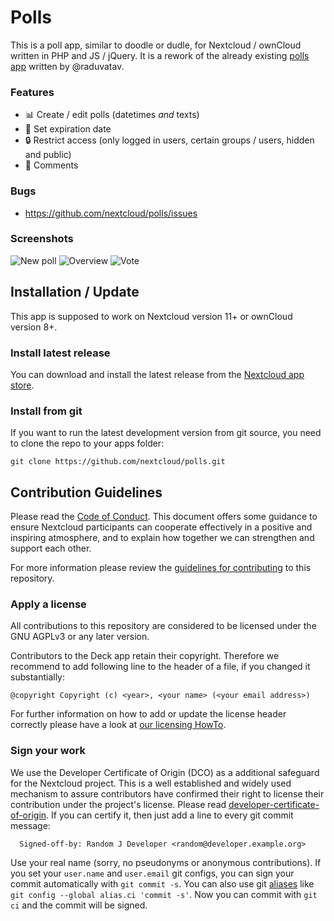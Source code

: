 # Polls

This is a poll app, similar to doodle or dudle, for Nextcloud / ownCloud written in PHP and JS / jQuery.
It is a rework of the already existing [polls app](https://github.com/raduvatav/polls) written by @raduvatav.

### Features

- :bar_chart: Create / edit polls (datetimes _and_ texts)
- :date: Set expiration date
- :lock: Restrict access (only logged in users, certain groups / users, hidden and public)
- :speech_balloon: Comments

### Bugs

- https://github.com/nextcloud/polls/issues

### Screenshots

![New poll](https://github.com/nextcloud/polls/blob/master/screenshots/new-poll.png)
![Overview](https://github.com/nextcloud/polls/blob/master/screenshots/overview.png)
![Vote](https://github.com/nextcloud/polls/blob/master/screenshots/vote.png)

## Installation / Update

This app is supposed to work on Nextcloud version 11+ or ownCloud version 8+.

### Install latest release

You can download and install the latest release from the [Nextcloud app store](https://apps.nextcloud.com/apps/polls).

### Install from git

If you want to run the latest development version from git source, you need to clone the repo to your apps folder:

```
git clone https://github.com/nextcloud/polls.git
```

## Contribution Guidelines

Please read the [Code of Conduct](https://nextcloud.com/community/code-of-conduct/). This document offers some guidance to ensure Nextcloud participants can cooperate effectively in a positive and inspiring atmosphere, and to explain how together we can strengthen and support each other.

For more information please review the [guidelines for contributing](https://github.com/nextcloud/server/blob/master/CONTRIBUTING.md) to this repository.

### Apply a license

All contributions to this repository are considered to be licensed under
the GNU AGPLv3 or any later version.

Contributors to the Deck app retain their copyright. Therefore we recommend
to add following line to the header of a file, if you changed it substantially:

```
@copyright Copyright (c) <year>, <your name> (<your email address>)
```

For further information on how to add or update the license header correctly please have a look at [our licensing HowTo][applyalicense].

### Sign your work

We use the Developer Certificate of Origin (DCO) as a additional safeguard
for the Nextcloud project. This is a well established and widely used
mechanism to assure contributors have confirmed their right to license
their contribution under the project's license.
Please read [developer-certificate-of-origin][dcofile].
If you can certify it, then just add a line to every git commit message:

````
  Signed-off-by: Random J Developer <random@developer.example.org>
````

Use your real name (sorry, no pseudonyms or anonymous contributions).
If you set your `user.name` and `user.email` git configs, you can sign your
commit automatically with `git commit -s`. You can also use git [aliases](https://git-scm.com/book/tr/v2/Git-Basics-Git-Aliases)
like `git config --global alias.ci 'commit -s'`. Now you can commit with
`git ci` and the commit will be signed.

[dcofile]: https://github.com/nextcloud/server/blob/master/contribute/developer-certificate-of-origin
[applyalicense]: https://github.com/nextcloud/server/blob/master/contribute/HowToApplyALicense.md
